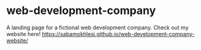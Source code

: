 # web-development-company
A landing page for a fictional web development company.
Check out my website here! https://sabamokhlesi.github.io/web-development-company-website/
